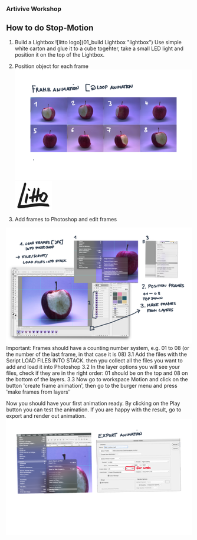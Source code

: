 
### Artivive Workshop
## How to do Stop-Motion

1. Build a Lightbox 
![litto logo](01_build Lightbox "lightbox")
Use simple white carton and glue it to a cube togehter, take a small LED light and position it on the top of the Lightbox. 

2. Position object for each frame 
![litto logo](02_loopanim.png "loopAnim")
![litto logo](logo.png "litto.work")

3. Add frames to Photoshop and edit frames

![litto logo](03_PS.png "Photoshop")
Important: Frames should have a counting number system, e.g. 01 to 08 (or the number of the last frame, in that case it is 08) 
3.1 Add the files with the Script LOAD FILES INTO STACK. then ypu collect all the files you want to add and load it into Photoshop
3.2 In the layer options you will see your files, check if they are in the right order: 01 should be on the top and 08 on the bottom of the layers. 
3.3 Now go to workspace Motion and click on the button 'create frame animation', then go to the burger menu and press 'make frames from layers' 

Now you should have your first animation ready. By clicking on the Play button you can test the animation. 
If you are happy with the result, go to export and render out animation.
![litto logo](04_render.png "Photoshop")
